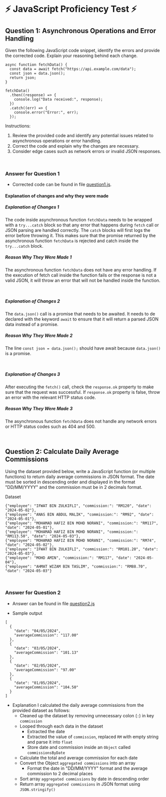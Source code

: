 # ⚡ JavaScript Proficiency Test ⚡

## Question 1: Asynchronous Operations and Error Handling

Given the following JavaScript code snippet, identify the errors and provide the corrected code. Explain your reasoning behind each change.

```
async function fetchData() {
  const data = await fetch("https://api.example.com/data");
  const json = data.json();
  return json;
}

fetchData()
  .then((response) => {
    console.log("Data received:", response);
  })
  .catch((err) => {
    console.error("Error:", err);
  });
```

Instructions:

1. Review the provided code and identify any potential issues related to asynchronous operations or error handling.
2. Correct the code and explain why the changes are necessary.
3. Consider edge cases such as network errors or invalid JSON responses.

<br />

### Answer for Question 1

- Corrected code can be found in file [question1.js](question1.js).

#### Explanation of changes and why they were made

##### Explanation of Changes 1
The code inside asynchronous function `fetchData` needs to be wrapped with a `try...catch` block so that any error that happens during `fetch` call or JSON parsing are handled correctly. The `catch` blocks will first logs the error before throwing it. This makes sure that the promise returned by the asynchronous function `fetchData` is rejected and catch inside the `try...catch` block.

##### Reason Why They Were Made 1
The asynchronous function `fetchData` does not have any error handling. If the execution of fetch call inside the function fails or the response is not a valid JSON, it will throw an error that will not be handled inside the function.

<br />

##### Explanation of Changes 2
The `data.json()` call is a promise that needs to be awaited. It needs to de declared with the keyword `await` to ensure that it will return a parsed JSON data instead of a promise.

##### Reason Why They Were Made 2
The line `const json = data.json();` should have await because `data.json()` is a promise.

<br />

##### Explanation of Changes 3
After executing the `fetch()` call, check the `response.ok` property to make sure that the request was successful. If `response.ok` property is false, throw an error with the relevant HTTP status code.

##### Reason Why They Were Made 3
The asynchronous function `fetchData` does not handle any network errors or HTTP status codes such as 404 and 500.

<br />

## Question 2: Calculate Daily Average Commissions

Using the dataset provided below, write a JavaScript function (or multiple functions) to return daily average commissions in JSON format. The date must be sorted in descending order and displayed in the format "DD/MM/YYYY" and the commission must be in 2 decimals format.


Dataset
```
{"employee": "IFWAT BIN ZULKIFLI", "commission:": "RM120", "date": "2024-05-02"},
{"employee": "ANAS BIN ABDUL MALIK", "commission:": "RM92", "date": "2024-05-01"},
{"employee": "MOHAMAD HAFIZ BIN MOHD NORANI", "commission:": "RM117", "date": "2024-05-01"},
{"employee": "MOHAMAD HAFIZ BIN MOHD NORANI", "commission:": "RM113.50", "date": "2024-05-03"},
{"employee": "MOHAMAD HAFIZ BIN MOHD NORANI", "commission:": "RM74", "date": "2024-05-02"},
{"employee": "IFWAT BIN ZULKIFLI", "commission:": "RM101.20", "date": "2024-05-03"},
{"employee": "MOHD AMIN", "commission:": "RM117", "date": "2024-05-04"},
{"employee": "AHMAT WIZAM BIN TASLIM", "commission:": "RM88.70", "date": "2024-05-03"}
```

<br />

### Answer for Question 2

- Answer can be found in file [question2.js](question2.js)

- Sample output

```
[
  {
    "date": "04/05/2024",
    "averageCommission": "117.00"
  },
  {
    "date": "03/05/2024",
    "averageCommission": "101.13"
  },
  {
    "date": "02/05/2024",
    "averageCommission": "97.00"
  },
  {
    "date": "01/05/2024",
    "averageCommission": "104.50"
  }
]
```

- Explanation
I calculated the daily average commissions from the provided dataset as follows:
    - Cleaned up the dataset by removing unnecessary colon (`:`) in key `commission`
    - Looped through each data in the dataset
        - Extracted the date
        - Extracted the value of `commission`, replaced `RM` with empty string and parse it into `float`
        - Store date and commission inside an `Object` called `commissionsByDate`
    - Calculate the total and average commission for each date
    - Convert the Object `aggregated commissions` into an array
        - Format the date in "DD/MM/YYYY" format and the average commission to 2 decimal places
    - Sort array `aggregated commissions` by date in descending order
    - Return array `aggregated commissions` in JSON format using `JSON.stringify()`
